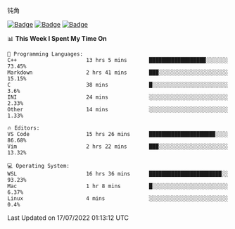 钝角


[![Badge](https://cp-logo.vercel.app/leetcode-cn/_Hy3)](https://leetcode.cn/u/_hy3/)
[![Badge](https://cp-logo.vercel.app/codeforces/buhuixiedaima)](https://codeforces.com/profile/buhuixiedaima)
[![Badge](https://cp-logo.vercel.app/atcoder/Hy3)](https://atcoder.jp/users/Hy3)
<br>
<!--START_SECTION:waka-->
📊 **This Week I Spent My Time On** 

```text
💬 Programming Languages: 
C++                      13 hrs 5 mins       ██████████████████░░░░░░░   73.45% 
Markdown                 2 hrs 41 mins       ███░░░░░░░░░░░░░░░░░░░░░░   15.15% 
C                        38 mins             █░░░░░░░░░░░░░░░░░░░░░░░░   3.6% 
INI                      24 mins             ░░░░░░░░░░░░░░░░░░░░░░░░░   2.33% 
Other                    14 mins             ░░░░░░░░░░░░░░░░░░░░░░░░░   1.33%

🔥 Editors: 
VS Code                  15 hrs 26 mins      █████████████████████░░░░   86.68% 
Vim                      2 hrs 22 mins       ███░░░░░░░░░░░░░░░░░░░░░░   13.32%

💻 Operating System: 
WSL                      16 hrs 36 mins      ███████████████████████░░   93.23% 
Mac                      1 hr 8 mins         █░░░░░░░░░░░░░░░░░░░░░░░░   6.37% 
Linux                    4 mins              ░░░░░░░░░░░░░░░░░░░░░░░░░   0.4%

```


 Last Updated on 17/07/2022 01:13:12 UTC
<!--END_SECTION:waka-->

